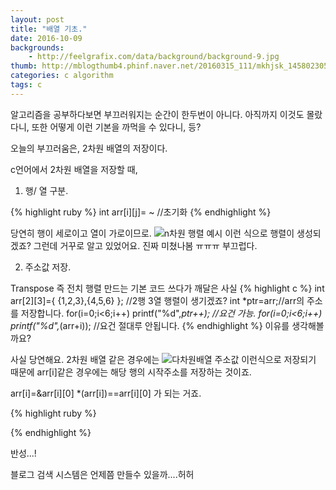 ```yaml
---
layout: post
title: "배열 기초."
date: 2016-10-09
backgrounds:
    - http://feelgrafix.com/data/background/background-9.jpg
thumb: http://mblogthumb4.phinf.naver.net/20160315_111/mkhjsk_1458023052522xOxyW_GIF/015.gif?type=w2
categories: c algorithm
tags: c
---
```


알고리즘을 공부하다보면 부끄러워지는 순간이 한두번이 아니다. 아직까지 이것도 몰랐다니, 또한 어떻게 이런 기본을 까먹을 수 있다니, 등?

오늘의 부끄러움은, 2차원 배열의 저장이다.

c언어에서 2차원 배열을 저장할 때,

1. 행/ 열 구분.

{% highlight ruby %}
int arr[i][j]= ~ //초기화
{% endhighlight %}

당연히 행이 세로이고 열이 가로이므로.
![n차원 행렬 예시](https://s3.ap-northeast-2.amazonaws.com/matilda38.github.io/screen1.png)
이런 식으로 행렬이 생성되겠죠? 그런데 거꾸로 알고 있었어요. 진짜 미쳤나봄 ㅠㅠㅠ 부끄럽다.

2. 주소값 저장.

Transpose 즉 전치 행렬 만드는 기본 코드 쓰다가 깨달은 사실
{% highlight c %}
int arr[2][3]={ {1,2,3},{4,5,6} }; //2행 3열 행렬이 생기겠죠?
int *ptr=arr;//arr의 주소를 저장합니다.
for(i=0;i<6;i++)
    printf("%d",*ptr++); //요건 가능.
for(i=0;i<6;i++)
    printf("%d",*(arr+i)); //요건 절대루 안됩니다.
{% endhighlight %}
이유를 생각해볼까요?

사실 당연해요. 2차원 배열 같은 경우에는
![다차원배열 주소값](https://s3.ap-northeast-2.amazonaws.com/matilda38.github.io/screen3.png)
이런식으로 저장되기 때문에 arr[i]같은 경우에는 해당 행의 시작주소를 저장하는 것이죠.

arr[i]=&arr[i][0]
*(arr[i])==arr[i][0]
가 되는 거죠.

{% highlight ruby %}

{% endhighlight %}


반성...!

블로그 검색 시스템은 언제쯤 만들수 있을까....허허
